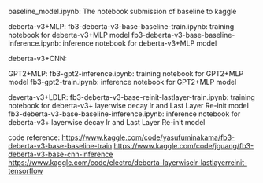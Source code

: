 

baseline_model.ipynb:
The notebook submission of baseline to kaggle

deberta-v3+MLP:
fb3-deberta-v3-base-baseline-train.ipynb: training notebook for deberta-v3+MLP model
fb3-deberta-v3-base-baseline-inference.ipynb: inference notebook for deberta-v3+MLP model

deberta-v3+CNN:

GPT2+MLP:
fb3-gpt2-inference.ipynb: training notebook for GPT2+MLP model
fb3-gpt2-train.ipynb: inference notebook for GPT2+MLP model

deverta-v3+LDLR:
fb3-deberta-v3-base-reinit-lastlayer-train.ipynb: training notebook for deberta-v3+ layerwise decay lr and Last Layer Re-init model
fb3-deberta-v3-base-baseline-inference.ipynb: inference notebook for deberta-v3+ layerwise decay lr and Last Layer Re-init model

code reference:
https://www.kaggle.com/code/yasufuminakama/fb3-deberta-v3-base-baseline-train
https://www.kaggle.com/code/jguang/fb3-deberta-v3-base-cnn-inference
https://www.kaggle.com/code/electro/deberta-layerwiselr-lastlayerreinit-tensorflow
